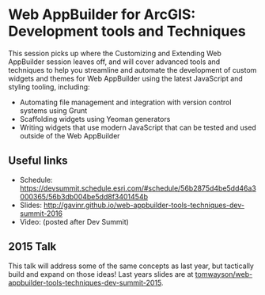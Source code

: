 # Web AppBuilder for ArcGIS: Development tools and Techniques
This session picks up where the Customizing and Extending Web AppBuilder session leaves off, and will cover advanced tools and techniques to help you streamline and automate the development of custom widgets and themes for Web AppBuilder using the latest JavaScript and styling tooling, including:
 * Automating file management and integration with version control systems using Grunt
 * Scaffolding widgets using Yeoman generators
 * Writing widgets that use modern JavaScript that can be tested and used outside of the Web AppBuilder


## Useful links
 * Schedule: https://devsummit.schedule.esri.com/#schedule/56b2875d4be5dd46a3000365/56b3db004be5dd8f3401454b
 * Slides: http://gavinr.github.io/web-appbuilder-tools-techniques-dev-summit-2016
 * Video: (posted after Dev Summit)

## 2015 Talk
This talk will address some of the same concepts as last year, but tactically build and expand on those ideas! Last years slides are at [tomwayson/web-appbuilder-tools-techniques-dev-summit-2015](https://github.com/tomwayson/web-appbuilder-tools-techniques-dev-summit-2015).